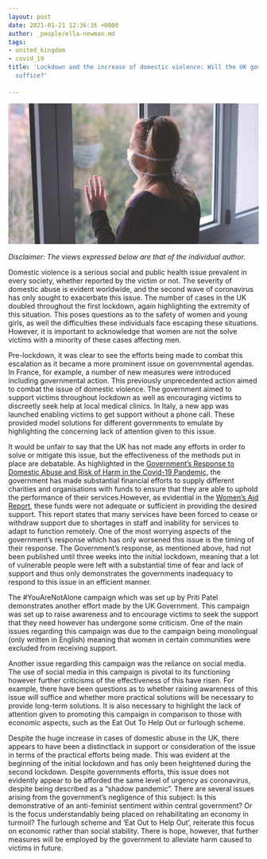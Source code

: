 ```yaml
---
layout: post
date: 2021-01-21 12:36:16 +0000
author: _people/ella-newman.md
tags:
- united_kingdom
- covid_19
title: 'Lockdown and the increase of domestic violence: Will the UK government’s response
  suffice?'

---
```

![](/uploads/dv-pic.png)

_Disclaimer: The views expressed below are that of the individual author._

Domestic violence is a serious social and public health issue prevalent in every society, whether reported by the victim or not. The severity of domestic abuse is evident worldwide, and the second wave of coronavirus has only sought to exacerbate this issue. The number of cases in the UK doubled throughout the first lockdown, again highlighting the extremity of this situation. This poses questions as to the safety of women and young girls, as well the difficulties these individuals face escaping these situations. However, it is important to acknowledge that women are not the solve victims with a minority of these cases affecting men.

Pre-lockdown, it was clear to see the efforts being made to combat this escalation as it became a more prominent issue on governmental agendas. In France, for example, a number of new measures were introduced including governmental action. This previously unprecedented action aimed to combat the issue of domestic violence. The government aimed to support victims throughout lockdown as well as encouraging victims to discreetly seek help at local medical clinics. In Italy, a new app was launched enabling victims to get support without a phone call. These provided model solutions for different governments to emulate by highlighting the concerning lack of attention given to this issue.

It would be unfair to say that the UK has not made any efforts in order to solve or mitigate this issue, but the effectiveness of the methods put in place are debatable. As highlighted in the [Government’s Response to Domestic Abuse and Risk of Harm in the Covid-19 Pandemic](https://publications.parliament.uk/pa/cm5801/cmselect/cmhaff/661/66102.htm), the government has made substantial financial efforts to supply different charities and organisations with funds to ensure that they are able to uphold the performance of their services.However, as evidential in the [Women’s Aid Report](https://1q7dqy2unor827bqjls0c4rn-wpengine.netdna-ssl.com/wp-content/uploads/2020/05/The-impact-of-Covid-19-on-domestic-abuse-support-services-1.pdf), these funds were not adequate or sufficient in providing the desired support. This report states that many services have been forced to cease or withdraw support due to shortages in staff and inability for services to adapt to function remotely. One of the most worrying aspects of the government’s response which has only worsened this issue is the timing of their response. The Government’s response, as mentioned above, had not been published until three weeks into the initial lockdown, meaning that a lot of vulnerable people were left with a substantial time of fear and lack of support and thus only demonstrates the governments inadequacy to respond to this issue in an efficient manner.

The #YouAreNotAlone campaign which was set up by Priti Patel demonstrates another effort made by the UK Government. This campaign was set up to raise awareness and to encourage victims to seek the support that they need however has undergone some criticism. One of the main issues regarding this campaign was due to the campaign being monolingual (only written in English) meaning that women in certain communities were excluded from receiving support.

Another issue regarding this campaign was the reliance on social media. The use of social media in this campaign is pivotal to its functioning however further criticisms of the effectiveness of this have risen. For example, there have been questions as to whether raising awareness of this issue will suffice and whether more practical solutions will be necessary to provide long-term solutions. It is also necessary to highlight the lack of attention given to promoting this campaign in comparison to those with economic aspects, such as the Eat Out To Help Out or furlough scheme.

Despite the huge increase in cases of domestic abuse in the UK, there appears to have been a distinctlack in support or consideration of the issue in terms of the practical efforts being made. This was evident at the beginning of the initial lockdown and has only been heightened during the second lockdown. Despite governments efforts, this issue does not evidently appear to be afforded the same level of urgency as coronavirus, despite being described as a “shadow pandemic”. There are several issues arising from the government’s negligence of this subject: Is this demonstrative of an anti-feminist sentiment within central government? Or is the focus understandably being placed on rehabilitating an economy in turmoil? The furlough scheme and ‘Eat Out to Help Out’, reiterate this focus on economic rather than social stability. There is hope, however, that further measures will be employed by the government to alleviate harm caused to victims in future.